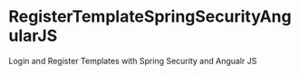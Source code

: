 # RegisterTemplateSpringSecurityAngularJS
Login and Register Templates with Spring Security and Angualr JS

